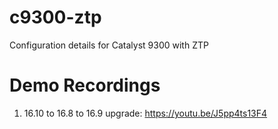 # c9300-ztp
Configuration details for Catalyst 9300 with ZTP

# Demo Recordings
1) 16.10 to 16.8 to 16.9 upgrade: https://youtu.be/J5pp4ts13F4

